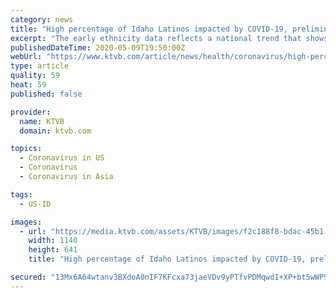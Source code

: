 ```yaml
---
category: news
title: "High percentage of Idaho Latinos impacted by COVID-19, preliminary state data shows"
excerpt: "The early ethnicity data reflects a national trend that shows people of color are more likely to suffer from COVID-19 in the U.S. than white people."
publishedDateTime: 2020-05-09T19:50:00Z
webUrl: "https://www.ktvb.com/article/news/health/coronavirus/high-percentage-of-idaho-latinos-impacted-by-covid-19-preliminary-state-data-shows/277-8f8c9fe6-af42-4c17-8921-b3f3ade683f2"
type: article
quality: 59
heat: 59
published: false

provider:
  name: KTVB
  domain: ktvb.com

topics:
  - Coronavirus in US
  - Coronavirus
  - Coronavirus in Asia

tags:
  - US-ID

images:
  - url: "https://media.ktvb.com/assets/KTVB/images/f2c188f8-bdac-45b1-af7b-e5255d451c2b/f2c188f8-bdac-45b1-af7b-e5255d451c2b_1140x641.jpg"
    width: 1140
    height: 641
    title: "High percentage of Idaho Latinos impacted by COVID-19, preliminary state data shows"

secured: "13Mx6A64wtanv3BXdoA0nIF7KFcxa73jaeVDv9yPTfvPDMqwdI+XP+bt5wWP9UWq0jZHqGVmbeytTtLNTpqtZLOosRjENsJHEzLdV2KkyUcP0C7OkdVJzOh3BwcfL3YiVIfzBMRFZGPR49LVHcrMjA9SrW7lsETSg0J97Qqxq/R8i0dE4j6DD2UlZgr42S4+v6dFpADChA9kbGP7sYVfjGJIZqn8HNBlinqpKxJom1aCKwzh0g3jWBsXxbOORU5/w+P16K2xpWRrbEEBhev/airui9G0xjd2ByQxt2BWn2S4qFiFfjSCj11ivo03NK7af1d6j2R00PA2t2j3LHaK79Qk+quPYsN3eD3pNfwSglyEVJXn8gBo6yGg3S/LuGY5hXBV+fppkw20Ov4Xbm7LDGgFpKSLN+Jv/o+ortjM0D6s4u55Xvh3nhaYALxaVtcI/+qKnsXupnvgK4kGSJoqNFjLtM3btVu2AjOyehX671U=;kdIoac763WTYcAq57i+5sQ=="
---
```


